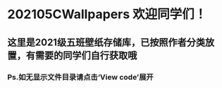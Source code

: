 # 202105CWallpapers 欢迎同学们！  
## 这里是2021级五班壁纸存储库，已按照作者分类放置，有需要的同学们自行获取哦
### Ps.如无显示文件目录请点击‘View code’展开
